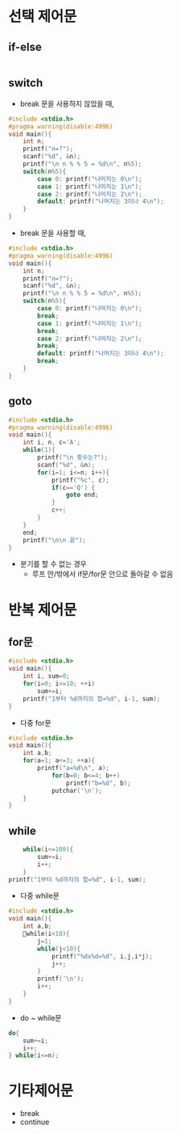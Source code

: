 # 선택 제어문

## if-else

```c


```



## switch

- break 문을 사용하지 않았을 때,
```c 
#include <stdio.h>
#pragma warning(disable:4996)
void main(){
    int n;
    printf("n=?");
    scanf("%d", &n);
    printf("\n n % % 5 = %d\n", n%5);
    switch(n%5){
        case 0: printf("나머지는 0\n");
        case 1: printf("나머지는 1\n");
        case 2: printf("나머지는 2\n");
        default: printf("나머지는 3이나 4\n");
    }
}
```

- break 문을 사용할 때,
```c 
#include <stdio.h>
#pragma warning(disable:4996)
void main(){
    int n;
    printf("n=?");
    scanf("%d", &n);
    printf("\n n % % 5 = %d\n", n%5);
    switch(n%5){
        case 0: printf("나머지는 0\n");
        break;
        case 1: printf("나머지는 1\n");
        break;
        case 2: printf("나머지는 2\n");
        break;
        default: printf("나머지는 3이나 4\n");
        break;
    }
}
```

## goto
```c 
#include <stdio.h>
#pragma warning(disable:4996)
void main(){
    int i, n, c='A';
    while(1){
        printf("\n 횟수는?");
        scanf("%d", &n);
        for(i=1; i<=n; i++){
            printf("%c", c);
            if(c=='Q') {
                goto end;
            }
            c++;
        }
    }
    end;
    printf("\n\n 끝");
}
```

- 분기를 할 수 없는 경우
    - 루프 안/밖에서 if문/for문 안으로 돌아갈 수 없음


# 반복 제어문

## for문
```c
#include <stdio.h>
void main(){
	int i, sum=0;
	for(i=0; i<=10; ++i)
		sum+=i;
	printf("1부터 %d까지의 합=%d", i-1, sum);
}
```

- 다중 for문
```c
#include <stdio.h>
void main(){
	int a,b;
	for(a=1; a<=3; ++a){
		printf("a=%d\n", a);
			for(b=0; b<=4; b++)
				printf("b=%d", b);
			putchar('\n');
	}
}
```

## while
```c
	while(i<=100){
		sum+=i;
		i++;
	}
printf("1부터 %d까지의 합=%d", i-1, sum);
```

- 다중 while문
```c
#include <stdio.h>
void main(){
	int a,b;
	while(i<10){
		j=1;
		while(j<10){
			printf("%dx%d=%d", i,j,i*j);
			j++;
		}
		printf('\n');
		i++;
	}
}
```

- do ~ while문
```c
do{
	sum+=i;
	i++;
} while(i<=n);
```


# 기타제어문
- break
- continue